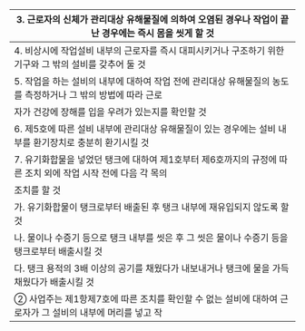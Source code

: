 | 3. 근로자의 신체가 관리대상 유해물질에 의하여 오염된 경우나 작업이 끝난 경우에는 즉시 몸을 씻게 할 것 |
| --- |
| 4. 비상시에 작업설비 내부의 근로자를 즉시 대피시키거나 구조하기 위한 기구와 그 밖의 설비를 갖추어 둘 것 |
| 5. 작업을 하는 설비의 내부에 대하여 작업 전에 관리대상 유해물질의 농도를 측정하거나 그 밖의 방법에 따라 근로 |
| 자가 건강에 장해를 입을 우려가 있는지를 확인할 것 |
| 6. 제5호에 따른 설비 내부에 관리대상 유해물질이 있는 경우에는 설비 내부를 환기장치로 충분히 환기시킬 것 |
| 7. 유기화합물을 넣었던 탱크에 대하여 제1호부터 제6호까지의 규정에 따른 조치 외에 작업 시작 전에 다음 각 목의 |
| 조치를 할 것 |
| 가. 유기화합물이 탱크로부터 배출된 후 탱크 내부에 재유입되지 않도록 할 것 |
| 나. 물이나 수증기 등으로 탱크 내부를 씻은 후 그 씻은 물이나 수증기 등을 탱크로부터 배출시킬 것 |
| 다. 탱크 용적의 3배 이상의 공기를 채웠다가 내보내거나 탱크에 물을 가득 채웠다가 배출시킬 것 |
| ② 사업주는 제1항제7호에 따른 조치를 확인할 수 없는 설비에 대하여 근로자가 그 설비의 내부에 머리를 넣고 작 |